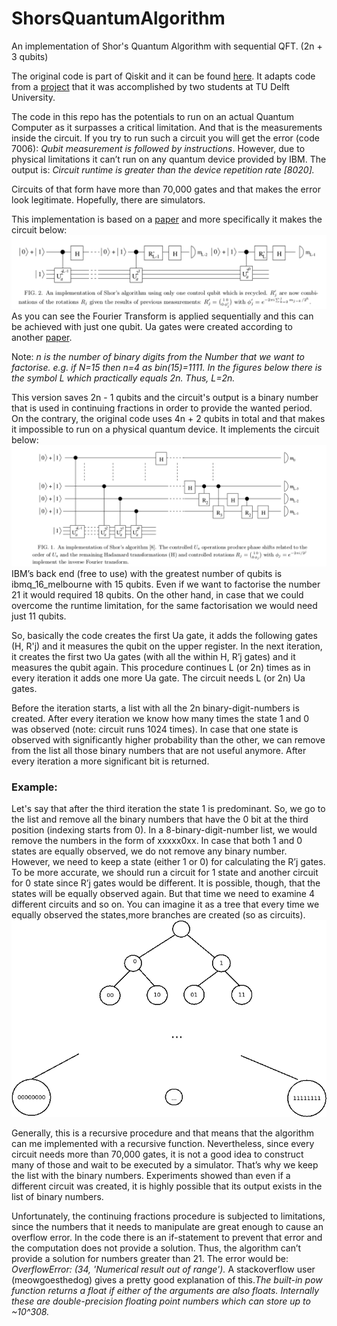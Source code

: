 # ShorsQuantumAlgorithm
An implementation of Shor's Quantum Algorithm with sequential QFT. (2n + 3 qubits)


The original code is part of Qiskit and it can be found [here](https://qiskit.org/documentation/_modules/qiskit/aqua/algorithms/single_sample/shor/shor.html#Shor).
It adapts code from a [project](https://github.com/ttlion/ShorAlgQiskit) that it was accomplished by two students at TU Delft University. 

The code in this repo has the potentials to run on an actual Quantum Computer as it surpasses a critical limitation. And that is the measurements inside the circuit. If you try to run such a circuit you will get the error (code 7006): *Qubit measurement is followed by instructions*. However, due to physical limitations it can’t run on any quantum device provided by IBM. The output is: 
*Circuit runtime is greater than the device repetition rate [8020].*

Circuits of that form have more than 70,000 gates and that makes the error look legitimate. 
Hopefully, there are simulators.

This implementation is based on a [paper](https://arxiv.org/abs/quant-ph/0001066) and more specifically it makes the circuit below:
![sequential QFT](https://github.com/nikoSchoinas/ShorsQuantumAlgorithm/blob/master/images/sequential_QFT.png)
As you can see the Fourier Transform is applied sequentially and this can be achieved with just one qubit. 
Ua gates were created according to another [paper](https://arxiv.org/abs/quant-ph/0205095v3).

Note: *n is the number of binary digits from the Number that we want to factorise. e.g. if N=15 then n=4 as bin(15)=1111. In the figures below there is the symbol L which practically equals 2n. Thus, L=2n.*

This version saves 2n - 1 qubits and the circuit's output is a binary number that is used in continuing fractions in order to provide the wanted period.
On the contrary, the original code uses 4n + 2 qubits in total and that makes it impossible to run on a physical quantum device. It implements the circuit below:
![QFT](https://github.com/nikoSchoinas/ShorsQuantumAlgorithm/blob/master/images/QFT.png)
IBM’s back end (free to use) with the greatest number of qubits is ibmq_16_melbourne with 15 qubits. 
Even if we want to factorise the number 21 it would required 18 qubits. On the other hand, in case that we could overcome the runtime limitation, for the same factorisation we would need just 11 qubits.

So, basically the code creates the first Ua gate, it adds the following gates (H, R'j) and it measures the qubit on the upper register. In the next iteration, it creates the first two Ua gates (with all the within H, R’j gates) and it measures the qubit again. This procedure continues L (or 2n) times as in every iteration it adds one more Ua gate. The circuit needs L (or 2n) Ua gates. 

Before the iteration starts, a list with all the 2n binary-digit-numbers is created. After every iteration we know how many times the state 1 and 0 was observed (note: circuit runs 1024 times). In case that one state is observed with significantly higher probability than the other, we can remove from the list all those binary numbers that are not useful anymore. 
After every iteration a more significant bit is returned.

### Example: 
Let's say that after the third iteration the state 1 is predominant. So, we go to the list and remove all the binary numbers that have the 0 bit at the third position (indexing starts from 0). In a 8-binary-digit-number list, we would remove the numbers in the form of xxxxx0xx. 
In case that both 1 and 0 states are equally observed, we do not remove any binary number. However, we need to keep a state (either 1 or 0) for calculating the R’j gates. 
To be more accurate, we should run a circuit for 1 state and another circuit for 0 state since R’j gates would be different. It is possible, though, that the states will be equally observed again. But that time we need to examine 4 different circuits and so on. You can imagine it as a tree that every time we equally observed the states,more branches are created (so as circuits). 
![tree](https://github.com/nikoSchoinas/ShorsQuantumAlgorithm/blob/master/images/tree.png)

Generally, this is a recursive procedure and that means that the algorithm can me implemented with a recursive function. Nevertheless, since every circuit needs more than 70,000 gates, it is not a good idea to construct many of those and wait to be executed by a simulator. That’s why we keep the list with the binary numbers. Experiments showed than even if a different circuit was created, it is highly possible that its output exists in the list of binary numbers. 

Unfortunately, the continuing fractions procedure is subjected to limitations, since the numbers that it needs to manipulate are great enough to cause an overflow error. In the code there is an if-statement to prevent that error and the computation does not provide a solution. Thus, the algorithm can’t provide a solution for numbers greater than 21.
The error would be: *OverflowError: (34, 'Numerical result out of range').* 
A stackoverflow user (meowgoesthedog) gives a pretty good explanation of this.*The built-in pow function returns a float if either of the arguments are also floats. Internally these are double-precision floating point numbers which can store up to ~10^308.*
